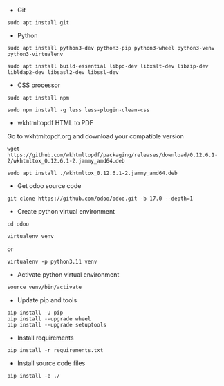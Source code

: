 * Git
```
sudo apt install git
```
* Python
```
sudo apt install python3-dev python3-pip python3-wheel python3-venv python3-virtualenv
```
```
sudo apt install build-essential libpq-dev libxslt-dev libzip-dev libldap2-dev libsasl2-dev libssl-dev
```
* CSS processor
```
sudo apt install npm
```
```
sudo npm install -g less less-plugin-clean-css
```
* wkhtmltopdf HTML to PDF

Go to wkhtmltopdf.org and download your compatible version
```
wget https://github.com/wkhtmltopdf/packaging/releases/download/0.12.6.1-2/wkhtmltox_0.12.6.1-2.jammy_amd64.deb
```
```
sudo apt install ./wkhtmltox_0.12.6.1-2.jammy_amd64.deb
```
* Get odoo source code
```
git clone https://github.com/odoo/odoo.git -b 17.0 --depth=1
```
* Create python virtual environment
```
cd odoo
```
```
virtualenv venv
```
or
```
virtualenv -p python3.11 venv
```
* Activate python virtual environment
```
source venv/bin/activate
```
* Update pip and tools
```
pip install -U pip
pip install --upgrade wheel
pip install --upgrade setuptools
```
* Install requirements
```
pip install -r requirements.txt
```
* Install source code files
```
pip install -e ./
```
